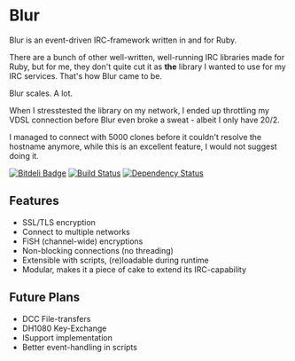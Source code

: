Blur
====
Blur is an event-driven IRC-framework written in and for Ruby.

There are a bunch of other well-written, well-running IRC libraries made for
Ruby, but for me, they don't quite cut it as **the** library I wanted to use for
my IRC services. That's how Blur came to be.

Blur scales. A lot.

When I stresstested the library on my network, I ended up throttling my VDSL
connection before Blur even broke a sweat - albeit I only have 20/2.

I managed to connect with 5000 clones before it couldn't resolve the hostname
anymore, while this is an excellent feature, I would not suggest doing it.

[![Bitdeli Badge](https://d2weczhvl823v0.cloudfront.net/mkroman/blur/trend.png)](https://bitdeli.com/free "Bitdeli Badge")
[![Build Status](https://travis-ci.org/mkroman/blur.svg?branch=isupport)](https://travis-ci.org/mkroman/blur)
[![Dependency Status](https://gemnasium.com/mkroman/blur.svg)](https://gemnasium.com/mkroman/blur)

Features
--------
  * SSL/TLS encryption
  * Connect to multiple networks
  * FiSH (channel-wide) encryptions
  * Non-blocking connections (no threading)
  * Extensible with scripts, (re)loadable during runtime
  * Modular, makes it a piece of cake to extend its IRC-capability

Future Plans
------------
  * DCC File-transfers
  * DH1080 Key-Exchange
  * ISupport implementation
  * Better event-handling in scripts
